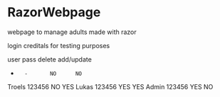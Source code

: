 # RazorWebpage
webpage to manage adults made with razor

login creditals for testing purposes

user    pass    delete  add/update
-       -       NO      NO
Troels  123456  NO      YES
Lukas   123456  YES     YES
Admin   123456  YES     NO

